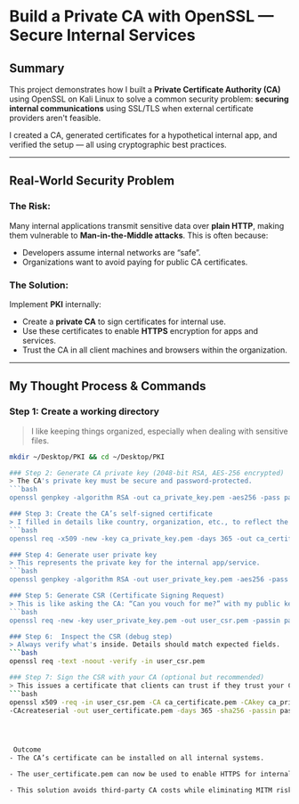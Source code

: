 #  Build a Private CA with OpenSSL — Secure Internal Services

##  Summary

This project demonstrates how I built a **Private Certificate Authority (CA)** using OpenSSL on Kali Linux to solve a common security problem: **securing internal communications** using SSL/TLS when external certificate providers aren't feasible.

I created a CA, generated certificates for a hypothetical internal app, and verified the setup — all using cryptographic best practices.

---

##  Real-World Security Problem

### The Risk:
Many internal applications transmit sensitive data over **plain HTTP**, making them vulnerable to **Man-in-the-Middle attacks**. This is often because:

- Developers assume internal networks are “safe”.
- Organizations want to avoid paying for public CA certificates.

###  The Solution:
Implement **PKI** internally:
- Create a **private CA** to sign certificates for internal use.
- Use these certificates to enable **HTTPS** encryption for apps and services.
- Trust the CA in all client machines and browsers within the organization.

---

##  My Thought Process & Commands

### Step 1: Create a working directory
> I like keeping things organized, especially when dealing with sensitive files.
```bash
mkdir ~/Desktop/PKI && cd ~/Desktop/PKI

### Step 2: Generate CA private key (2048-bit RSA, AES-256 encrypted)
> The CA's private key must be secure and password-protected.
```bash
openssl genpkey -algorithm RSA -out ca_private_key.pem -aes256 -pass pass:altschool

### Step 3: Create the CA’s self-signed certificate
> I filled in details like country, organization, etc., to reflect the issuer.
```bash
openssl req -x509 -new -key ca_private_key.pem -days 365 -out ca_certificate.pem -passin pass:altschool

### Step 4: Generate user private key
> This represents the private key for the internal app/service.
```bash
openssl genpkey -algorithm RSA -out user_private_key.pem -aes256 -pass pass:altschool

### Step 5: Generate CSR (Certificate Signing Request)
> This is like asking the CA: “Can you vouch for me?” with my public key and ID.
```bash
openssl req -new -key user_private_key.pem -out user_csr.pem -passin pass:altschool

### Step 6:  Inspect the CSR (debug step)
> Always verify what's inside. Details should match expected fields.
```bash
openssl req -text -noout -verify -in user_csr.pem

### Step 7: Sign the CSR with your CA (optional but recommended)
> This issues a certificate that clients can trust if they trust your CA.
```bash
openssl x509 -req -in user_csr.pem -CA ca_certificate.pem -CAkey ca_private_key.pem \
-CAcreateserial -out user_certificate.pem -days 365 -sha256 -passin pass:altschool




 Outcome
- The CA’s certificate can be installed on all internal systems.

- The user_certificate.pem can now be used to enable HTTPS for internal services.

- This solution avoids third-party CA costs while eliminating MITM risks.

